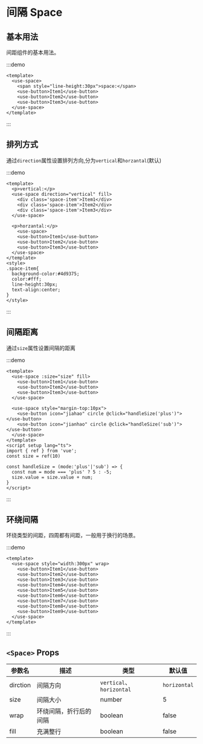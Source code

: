 <Toc />

# 间隔 Space

## 基本用法

间距组件的基本用法。

:::demo 

```vue
<template>
  <use-space>
    <span style="line-height:30px">space:</span>
    <use-button>Item1</use-button>
    <use-button>Item2</use-button>
    <use-button>Item3</use-button>
  </use-space>
</template>
```
:::

## 排列方式

通过`direction`属性设置排列方向,分为`vertical`和`horzantal`(默认)

:::demo 

```vue
<template>
  <p>vertical:</p>
  <use-space direction="vertical" fill>
    <div class='space-item'>Item1</div>
    <div class='space-item'>Item2</div>
    <div class='space-item'>Item3</div>
  </use-space>

  <p>horzantal:</p>
    <use-space>
    <use-button>Item1</use-button>
    <use-button>Item2</use-button>
    <use-button>Item3</use-button>
  </use-space>
</template>
<style>
.space-item{
  background-color:#4d9375;
  color:#fff;
  line-height:30px;
  text-align:center;
}
</style>
```

:::

## 间隔距离

通过`size`属性设置间隔的距离

:::demo 

```vue
<template>
  <use-space :size="size" fill>
    <use-button>Item1</use-button>
    <use-button>Item2</use-button>
    <use-button>Item3</use-button>
  </use-space>

  <use-space style="margin-top:10px">
    <use-button icon="jiahao" circle @click="handleSize('plus')"></use-button>
    <use-button icon="jianhao" circle @click="handleSize('sub')"></use-button>
  </use-space>
</template>
<script setup lang="ts">
import { ref } from 'vue';
const size = ref(10)

const handleSize = (mode:'plus'|'sub') => {
  const num = mode === 'plus' ? 5 : -5;
  size.value = size.value + num;
}
</script>
```
:::

## 环绕间隔

环绕类型的间距，四周都有间距，一般用于换行的场景。

:::demo 

```vue
<template>
  <use-space style="width:300px" wrap>
    <use-button>Item1</use-button>
    <use-button>Item2</use-button>
    <use-button>Item3</use-button>
    <use-button>Item4</use-button>
    <use-button>Item5</use-button>
    <use-button>Item6</use-button>
    <use-button>Item7</use-button>
    <use-button>Item8</use-button>
    <use-button>Item9</use-button>
  </use-space>
</template>
```
:::


## `<Space>` Props
| 参数名 | 描述                 | 类型                   | 默认值    |
| -------- | ---------------------- | ------------------------ | ------------ |
| dirction | 间隔方向           | `vertical`、`horizontal` | `horizontal` |
| size     | 间隔大小           | number                   | 5            |
| wrap     | 环绕间隔，折行后的间隔 | boolean                  | false        |
| fill     | 充满整行           | boolean                  | false        |
